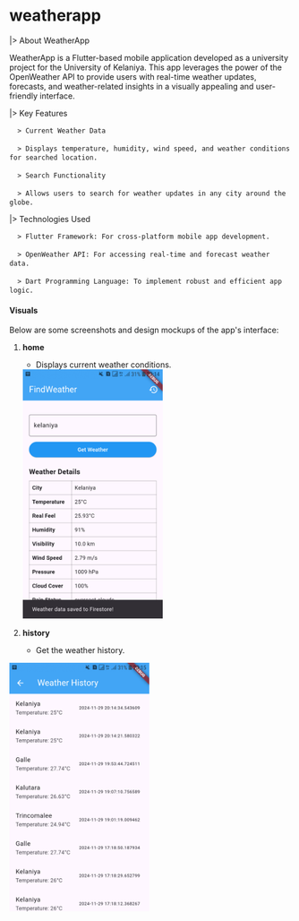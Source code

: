 # weatherapp

|> About WeatherApp

WeatherApp is a Flutter-based mobile application developed as a university project for the University of Kelaniya. This app leverages the power of the OpenWeather API to provide users with real-time weather updates, forecasts, and weather-related insights in a visually appealing and user-friendly interface.

|> Key Features

      > Current Weather Data

      > Displays temperature, humidity, wind speed, and weather conditions for searched location.

      > Search Functionality

      > Allows users to search for weather updates in any city around the globe.


|> Technologies Used

      > Flutter Framework: For cross-platform mobile app development.

      > OpenWeather API: For accessing real-time and forecast weather data.
      
      > Dart Programming Language: To implement robust and efficient app logic.

#### Visuals

Below are some screenshots and design mockups of the app's interface:

1. **home**
   - Displays current weather conditions.
   <img src="assets/home.png" alt="Home Screen" width="250">

2. **history**
   - Get the weather history.
  <img src="assets/history.png" alt="Home Screen" width="250">

